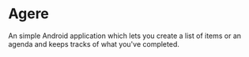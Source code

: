 # Agere
An simple Android application which lets you create a list of items or an agenda and keeps tracks of what you've completed.

